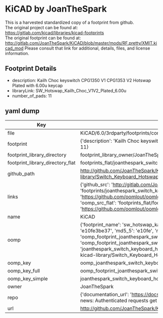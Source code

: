 # KiCAD by JoanTheSpark  
This is a harvested standardized copy of a footprint from github.  
The original project can be found at:  
https://gitlab.com/kicad/libraries/kicad-footprints  
The original footprint can be found at:
http://gitlab.com/JoanTheSpark/KiCAD/blob/master/mods/RF.pretty/XMIT.kicad_mod
Please consult that link for additional, details, files, and license information.  
## Footprint Details
* description: Kailh Choc keyswitch CPG1350 V1 CPG1353 V2 Hotswap Plated with 6.00u keycap  
* libraryLink: SW_Hotswap_Kailh_Choc_V1V2_Plated_6.00u  
* number_of_pads: 11  
## yaml dump  
| Key | Value |  
| --- | --- |  
| file | KiCAD/6.0/3rdparty/footprints/com_github_perigoso_keyswitch-kicad-library/Switch_Keyboard_Hotswap_Kailh.pretty/SW_Hotswap_Kailh_Choc_V1V2_Plated_6.00u.kicad_mod |  
| footprint | {'description': 'Kailh Choc keyswitch CPG1350 V1 CPG1353 V2 Hotswap Plated with 6.00u keycap', 'libraryLink': 'SW_Hotswap_Kailh_Choc_V1V2_Plated_6.00u', 'number_of_pads': 11} |  
| footprint_library_directory | footprint_library_owner/JoanTheSpark_KiCAD |  
| footprint_library_directory_flat | footprints_flat/joanthespark_switch_keyboard_hotswap_kailh_sw_hotswap_kailh_choc_v1v2_plated_6_00u/working |  
| github_path | http://github.com/JoanTheSpark/KiCAD/blob/master/6.0/3rdparty/footprints/com_github_perigoso_keyswitch-kicad-library/Switch_Keyboard_Hotswap_Kailh.pretty/SW_Hotswap_Kailh_Choc_V1V2_Plated_6.00u.kicad_mod |  
| links | {'github_src': 'http://gitlab.com/JoanTheSpark/KiCAD/blob/master/mods/RF.pretty/XMIT.kicad_mod', 'github_src_repo': 'https://gitlab.com/kicad/libraries/kicad-footprints', 'oomp_bot': 'footprints/joanthespark_switch_keyboard_hotswap_kailh_sw_hotswap_kailh_choc_v1v2_plated_6_00u/working', 'oomp_bot_github': 'https://github.com/oomlout/oomlout_oomp_footprint_bot/tree/main/footprints/joanthespark_switch_keyboard_hotswap_kailh_sw_hotswap_kailh_choc_v1v2_plated_6_00u/working', 'oomp_src_flat': 'footprints_flat/footprints_flat/joanthespark_switch_keyboard_hotswap_kailh_sw_hotswap_kailh_choc_v1v2_plated_6_00u/working', 'oomp_src_flat_github': 'https://github.com/oomlout/oomlout_oomp_footprint_src/tree/main/footprints_flat/joanthespark_switch_keyboard_hotswap_kailh_sw_hotswap_kailh_choc_v1v2_plated_6_00u/working'} |  
| name | KiCAD |  
| oomp | {'footprint_name': 'sw_hotswap_kailh_choc_v1v2_plated_6_00u', 'library_name': 'switch_keyboard_hotswap_kailh', 'md5': 'e10fe3be3790baebd70629cbaeb0af04', 'md5_10': 'e10fe3be37', 'md5_5': 'e10fe', 'md5_6': 'e10fe3', 'oomp_key': 'oomp_joanthespark_switch_keyboard_hotswap_kailh_sw_hotswap_kailh_choc_v1v2_plated_6_00u', 'oomp_key_extra': 'oomp_footprint_joanthespark_switch_keyboard_hotswap_kailh_sw_hotswap_kailh_choc_v1v2_plated_6_00u', 'oomp_key_full': 'oomp_footprint_joanthespark_switch_keyboard_hotswap_kailh_sw_hotswap_kailh_choc_v1v2_plated_6_00u_e10fe3', 'oomp_key_simple': 'joanthespark_switch_keyboard_hotswap_kailh_sw_hotswap_kailh_choc_v1v2_plated_6_00u', 'original_filename': 'KiCAD/6.0/3rdparty/footprints/com_github_perigoso_keyswitch-kicad-library/Switch_Keyboard_Hotswap_Kailh.pretty/SW_Hotswap_Kailh_Choc_V1V2_Plated_6.00u.kicad_mod', 'owner_name': 'joanthespark'} |  
| oomp_key | oomp_joanthespark_switch_keyboard_hotswap_kailh_sw_hotswap_kailh_choc_v1v2_plated_6_00u |  
| oomp_key_full | oomp_footprint_joanthespark_switch_keyboard_hotswap_kailh_sw_hotswap_kailh_choc_v1v2_plated_6_00u |  
| oomp_key_simple | joanthespark_switch_keyboard_hotswap_kailh_sw_hotswap_kailh_choc_v1v2_plated_6_00u |  
| owner | JoanTheSpark |  
| repo | {'documentation_url': 'https://docs.github.com/rest/overview/resources-in-the-rest-api#rate-limiting', 'message': "API rate limit exceeded for 84.66.173.59. (But here's the good news: Authenticated requests get a higher rate limit. Check out the documentation for more details.)"} |  
| url | http://github.com/JoanTheSpark/KiCAD |  

